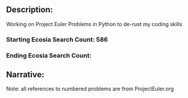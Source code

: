 ## Description: 
Working on Project Euler Problems in Python to de-rust my coding skills

### Starting Ecosia Search Count: 586
### Ending Ecosia Search Count: 

## Narrative: 


Note: all references to numbered problems are from ProjectEuler.org